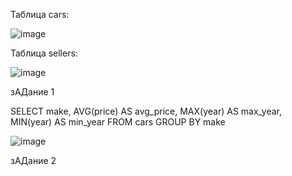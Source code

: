 Таблица cars:

![image](https://github.com/xisqzz/db_practice/assets/144116612/41cd61b3-79cf-4c77-bc0f-3387178cbd38)

Таблица sellers:

![image](https://github.com/xisqzz/db_practice/assets/144116612/881004a0-36cf-45c6-9b54-fc2189afd20f)

зАДание 1

SELECT
    make,
    AVG(price) AS avg_price,
    MAX(year) AS max_year,
    MIN(year) AS min_year
FROM
    cars
GROUP BY
    make
    
![image](https://github.com/xisqzz/db_practice/assets/144116612/53690cfc-842b-4637-8acd-52f0babcf3ee)

зАДание 2

